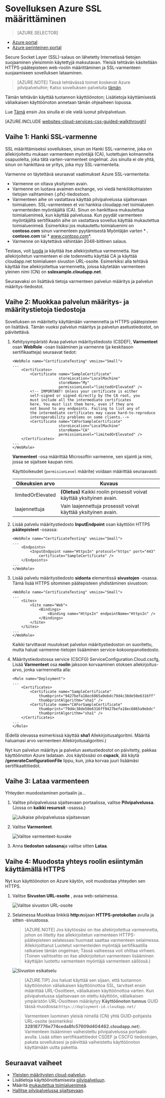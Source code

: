 <properties 
    pageTitle="Määrittää SSL: ää pilvipalveluun | Microsoft Azure" 
    description="Katso HTTPS-päätepisteen web-roolin määrittäminen ja SSL-varmenteen suojaamiseen sovelluksen lataaminen. Näissä esimerkeissä Azure portaalin." 
    services="cloud-services" 
    documentationCenter=".net" 
    authors="Thraka" 
    manager="timlt" 
    editor=""/>

<tags 
    ms.service="cloud-services" 
    ms.workload="tbd" 
    ms.tgt_pltfrm="na" 
    ms.devlang="na" 
    ms.topic="article" 
    ms.date="10/04/2016"
    ms.author="adegeo"/>




# <a name="configuring-ssl-for-an-application-in-azure"></a>Sovelluksen Azure SSL määrittäminen

> [AZURE.SELECTOR]
- [Azure portal](cloud-services-configure-ssl-certificate-portal.md)
- [Azure perinteinen portal](cloud-services-configure-ssl-certificate.md)

Secure Socket Layer (SSL)-salaus on lähetetty Internetissä tietojen suojaaminen yleisimmin käytettyjä maksutavan. Yleisiä tehtävän käsitellään HTTPS-päätepisteen web-roolin määrittäminen ja SSL-varmenteen suojaamiseen sovelluksen lataaminen.

> [AZURE.NOTE] Tässä tehtävässä toimet koskevat Azure pilvipalveluihin; Katso sovelluksen palveluita [tämän](../app-service-web/web-sites-configure-ssl-certificate.md).

Tämän tehtävän käyttää tuotannon käyttöönoton; Lisätietoja käyttämisestä väliaikaisen käyttöönoton annetaan tämän ohjeaiheen lopussa.

Lue [Tämä](cloud-services-how-to-create-deploy-portal.md) ensin Jos sinulla ei ole vielä luonut pilvipalveluun.

[AZURE.INCLUDE [websites-cloud-services-css-guided-walkthrough](../../includes/websites-cloud-services-css-guided-walkthrough.md)]

## <a name="step-1-get-an-ssl-certificate"></a>Vaihe 1: Hanki SSL-varmenne

SSL määrittämiseksi sovelluksen, sinun on Hanki SSL-varmenne, joka on allekirjoitettu mukaan varmenteen myöntäjä (CA), luotettujen kolmannelta osapuolelta, joka tätä varten-varmenteet ongelmat. Jos sinulla ei ole yhtä, sinun on hankittava se yritys, joka myy SSL-varmenteita.

Varmenne on täytettävä seuraavat vaatimukset Azure SSL-varmenteita:

-   Varmenne on oltava yksityinen avain.
-   Varmenne on luotava avaimen exchange, voi viedä henkilökohtaisten tietojen vaihtaminen (.pfx)-tiedostoon.
-   Varmenteen aihe on vastattava käyttää pilvipalvelussa sijaitsevaan toimialueen. SSL-varmenteen et voi hankkia cloudapp.net toimialueen varmenteiden myöntäjältä (CA). Sinun on hankittava mukautettua toimialuenimeä, kun käyttää palvelussa. Kun pyydät varmenteen myöntäjältä sertifikaatin aihe on vastattava sovellus käyttää mukautettua toimialuenimeä. Esimerkiksi jos mukautettu toimialuenimi on **contoso.com** sinun varmenteen pyytämisestä Myöntäjän varten * **. contoso.com** tai * *www.contoso.com**.
-   Varmenne on käytettävä vähintään 2048-bittinen salaus.

Testaus, voit [luoda](cloud-services-certs-create.md) ja käyttää itse allekirjoitettua varmennetta. Itse allekirjoitetun varmenteen ei ole todennettu käyttää CA ja käyttää cloudapp.net toimialueen sivuston URL-osoite. Esimerkiksi alla tehtävä käyttää itse allekirjoitettua varmennetta, joissa käytetään varmenteen yleinen nimi (CN) on **sslexample.cloudapp.net**.

Seuraavaksi on lisättävä tietoja varmenteen palvelun määritys ja palvelun määritys-tiedostot.

<a name="modify"> </a>
## <a name="step-2-modify-the-service-definition-and-configuration-files"></a>Vaihe 2: Muokkaa palvelun määritys- ja määritystietoja tiedostoja

Sovelluksen on määritetty käyttämään varmennetta ja HTTPS-päätepisteen on lisättävä. Tämän vuoksi palvelun määritys ja palvelun asetustiedostot, on päivitettävä.

1.  Kehitysympäristö Avaa palvelun määritystiedosto (CSDEF), **Varmenteet** osan **WebRole** -osan lisääminen ja varmenne (ja keskitason sertifikaatteja) seuraavat tiedot:

        <WebRole name="CertificateTesting" vmsize="Small">
        ...
            <Certificates>
                <Certificate name="SampleCertificate" 
                             storeLocation="LocalMachine" 
                             storeName="My"
                             permissionLevel="limitedOrElevated" />
                <!-- IMPORTANT! Unless your certificate is either
                self-signed or signed directly by the CA root, you
                must include all the intermediate certificates
                here. You must list them here, even if they are
                not bound to any endpoints. Failing to list any of
                the intermediate certificates may cause hard-to-reproduce
                interoperability problems on some clients.-->
                <Certificate name="CAForSampleCertificate"
                             storeLocation="LocalMachine"
                             storeName="CA"
                             permissionLevel="limitedOrElevated" />
            </Certificates>
        ...
        </WebRole>

    **Varmenteet** -osa määrittää Microsoftin varmenne, sen sijainti ja nimi, jossa se sijaitsee kaupan nimi.
    
    Käyttöoikeudet (`permisionLevel` määrite) voidaan määrittää seuraavasti:

  	| Oikeuksien arvo  | Kuvaus |
  	| ----------------  | ----------- |
  	| limitedOrElevated | **(Oletus)** Kaikki roolin prosessit voivat käyttää yksityinen avain. |
  	| laajennettuja          | Vain laajennettuja prosessit voivat käyttää yksityinen avain.|

2.  Lisää palvelu määritystiedosto **InputEndpoint** osan käyttöön HTTPS **päätepisteet** -osassa:

        <WebRole name="CertificateTesting" vmsize="Small">
        ...
            <Endpoints>
                <InputEndpoint name="HttpsIn" protocol="https" port="443" 
                    certificate="SampleCertificate" />
            </Endpoints>
        ...
        </WebRole>

3.  Lisää palvelu määritystiedosto **sidonta** elementissä **sivustojen** -osassa. Tämä lisää HTTPS sitominen päätepisteen yhdistäminen sivustoon:

        <WebRole name="CertificateTesting" vmsize="Small">
        ...
            <Sites>
                <Site name="Web">
                    <Bindings>
                        <Binding name="HttpsIn" endpointName="HttpsIn" />
                    </Bindings>
                </Site>
            </Sites>
        ...
        </WebRole>

    Kaikki tarvittavat muutokset palvelun määritystiedoston on suoritettu, mutta haluat varmenne-tietojen lisääminen service-kokoonpanotiedosto.

4.  Määritystiedostossa service (CSCFG) ServiceConfiguration.Cloud.cscfg, Lisää **Varmenteet** osa **roolin** jaksoon korvaaminen otoksen allekirjoitus-arvo, jonka varmennetta alla:

        <Role name="Deployment">
        ...
            <Certificates>
                <Certificate name="SampleCertificate" 
                    thumbprint="9427befa18ec6865a9ebdc79d4c38de50e6316ff" 
                    thumbprintAlgorithm="sha1" />
                <Certificate name="CAForSampleCertificate"
                    thumbprint="79d4c38de50e6316ff9427befa18ec6865a9ebdc" 
                    thumbprintAlgorithm="sha1" />
            </Certificates>
        ...
        </Role>

(Edellä olevassa esimerkissä käyttää **sha1** Allekirjoitusalgoritmi. Määritä haluamasi arvo varmenteen Allekirjoitusalgoritmi.)

Nyt kun palvelun määritys ja palvelun asetustiedostot on päivitetty, pakkaa käyttöönoton Azure ladataan. Jos käytössäsi on **cspack**, älä käytä **/generateConfigurationFile** lippu, kun, joka korvaa juuri lisäämäsi sertifikaattitiedot.

## <a name="step-3-upload-a-certificate"></a>Vaihe 3: Lataa varmenteen

Yhteyden muodostaminen portaalin ja...

1. Valitse pilvipalvelussa sijaitsevaan portaalissa, valitse **Pilvipalvelussa**. (Jossa on **kaikki resurssit** -osassa.) 
    
    ![Julkaise pilvipalvelussa sijaitsevaan](media/cloud-services-configure-ssl-certificate-portal/browse.png)

2. Valitse **Varmenteet**.

    ![Valitse varmenteet-kuvake](media/cloud-services-configure-ssl-certificate-portal/certificate-item.png)

3. Anna **tiedoston** **salasana**ja valitse sitten **Lataa**.

## <a name="step-4-connect-to-the-role-instance-by-using-https"></a>Vaihe 4: Muodosta yhteys roolin esiintymän käyttämällä HTTPS

Nyt kun käyttöönoton on Azure käytön, voit muodostaa yhteyden sen HTTPS.
    
1.  Valitse **Sivuston URL-osoite** , avaa web-selaimessa.

    ![Valitse sivuston URL-osoite](media/cloud-services-configure-ssl-certificate-portal/navigate.png)

2.  Selaimessa Muokkaa linkkiä **http:n**sijaan **HTTPS-protokollan** avulla ja sitten ‑sivustossa.

    >[AZURE.NOTE] Jos käytössäsi on itse allekirjoitettua varmennetta, johon on liitetty itse allekirjoitetun varmenteen HTTPS-päätepisteen selatessasi huomaat saattaa varmenteen selaimessa. Allekirjoittanut Luotetut varmenteiden myöntäjä sertifikaatilla ratkaisee tämän ongelman; Tässä vaiheessa voit ohittaa virheen. (Toinen vaihtoehto on itse allekirjoitetun varmenteen lisääminen käyttäjän luotettu varmenteen myöntäjä varmenteen säilössä.)

    ![Sivuston esikatselu](media/cloud-services-configure-ssl-certificate-portal/show-site.png)

    >[AZURE.TIP] Jos haluat käyttää sen sijaan, että tuotannon käyttöönoton väliaikaisen käyttöönottoa SSL, tarvitset ensin määrittää URL-Osoitteen, väliaikaisen käyttöönottoa varten. Kun pilvipalvelussa sijaitsevaan on otettu käyttöön, väliaikaisen ympäristön URL-Osoitteen määräytyy **Käyttöönoton tunnus** GUID tässä muodossa:`https://deployment-id.cloudapp.net/`  
      
    >Varmenteen luominen yleisiä nimellä (CN) yhtä GUID-pohjaista URL-osoite (esimerkiksi **328187776e774ceda8fc57609d404462.cloudapp.net**). Varmenteen lisääminen vaiheistettu pilvipalvelussa portaalin avulla. Lisää sitten sertifikaattitiedot CSDEF ja CSCFG tiedostojen, pakata sovelluksesi ja päivittää vaiheistettu käyttöönoton käyttämään uutta pakettia.

## <a name="next-steps"></a>Seuraavat vaiheet

* [Yleisten määritysten cloud-palvelun](cloud-services-how-to-configure-portal.md).
* Lisätietoja käyttöönottamisesta [pilvipalveluun](cloud-services-how-to-create-deploy-portal.md).
* Määritä [mukautettua toimialuenimeä](cloud-services-custom-domain-name-portal.md).
* [Hallitse pilvipalvelussa sijaitsevaan](cloud-services-how-to-manage-portal.md).
